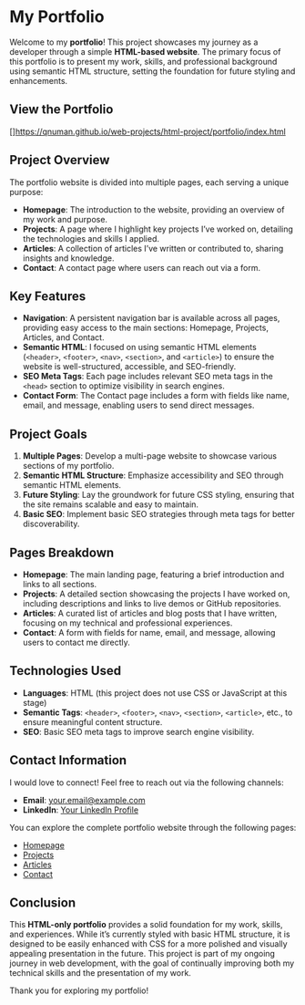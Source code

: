 # My Portfolio

Welcome to my **portfolio**! This project showcases my journey as a developer through a simple **HTML-based website**. The primary focus of this portfolio is to present my work, skills, and professional background using semantic HTML structure, setting the foundation for future styling and enhancements.

## View the Portfolio
[]https://qnuman.github.io/web-projects/html-project/portfolio/index.html
## Project Overview

The portfolio website is divided into multiple pages, each serving a unique purpose:

- **Homepage**: The introduction to the website, providing an overview of my work and purpose.
- **Projects**: A page where I highlight key projects I’ve worked on, detailing the technologies and skills I applied.
- **Articles**: A collection of articles I’ve written or contributed to, sharing insights and knowledge.
- **Contact**: A contact page where users can reach out via a form.

## Key Features

- **Navigation**: A persistent navigation bar is available across all pages, providing easy access to the main sections: Homepage, Projects, Articles, and Contact.
- **Semantic HTML**: I focused on using semantic HTML elements (`<header>`, `<footer>`, `<nav>`, `<section>`, and `<article>`) to ensure the website is well-structured, accessible, and SEO-friendly.
- **SEO Meta Tags**: Each page includes relevant SEO meta tags in the `<head>` section to optimize visibility in search engines.
- **Contact Form**: The Contact page includes a form with fields like name, email, and message, enabling users to send direct messages.

## Project Goals

1. **Multiple Pages**: Develop a multi-page website to showcase various sections of my portfolio.
2. **Semantic HTML Structure**: Emphasize accessibility and SEO through semantic HTML elements.
3. **Future Styling**: Lay the groundwork for future CSS styling, ensuring that the site remains scalable and easy to maintain.
4. **Basic SEO**: Implement basic SEO strategies through meta tags for better discoverability.

## Pages Breakdown

- **Homepage**: The main landing page, featuring a brief introduction and links to all sections.
- **Projects**: A detailed section showcasing the projects I have worked on, including descriptions and links to live demos or GitHub repositories.
- **Articles**: A curated list of articles and blog posts that I have written, focusing on my technical and professional experiences.
- **Contact**: A form with fields for name, email, and message, allowing users to contact me directly.

## Technologies Used

- **Languages**: HTML (this project does not use CSS or JavaScript at this stage)
- **Semantic Tags**: `<header>`, `<footer>`, `<nav>`, `<section>`, `<article>`, etc., to ensure meaningful content structure.
- **SEO**: Basic SEO meta tags to improve search engine visibility.

## Contact Information

I would love to connect! Feel free to reach out via the following channels:

- **Email**: [your.email@example.com](mailto:your.email@example.com)
- **LinkedIn**: [Your LinkedIn Profile](https://www.linkedin.com/in/yourprofile/)



You can explore the complete portfolio website through the following pages:
- [Homepage](index.html)
- [Projects](projects/index.html)
- [Articles](articles/index.html)
- [Contact](contact/index.html)

## Conclusion

This **HTML-only portfolio** provides a solid foundation for my work, skills, and experiences. While it’s currently styled with basic HTML structure, it is designed to be easily enhanced with CSS for a more polished and visually appealing presentation in the future. This project is part of my ongoing journey in web development, with the goal of continually improving both my technical skills and the presentation of my work.

Thank you for exploring my portfolio!

